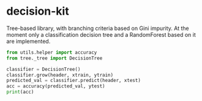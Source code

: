 # decision-kit

Tree-based library, with branching criteria based on Gini impurity. At the moment only a classification decision tree and a RandomForest based on it are implemented.

```python
from utils.helper import accuracy
from tree._tree import DecisionTree

classifier = DecisionTree()
classifier.grow(header, xtrain, ytrain)
predicted_val = classifier.predict(header, xtest)
acc = accuracy(predicted_val, ytest)
print(acc)
```